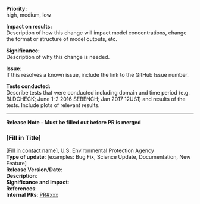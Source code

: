 **Priority:**  
high, medium, low

**Impact on results:**   
Description of how this change will impact model concentrations, change the format or structure of model outputs, etc.  

**Significance:**   
Description of why this change is needed.

**Issue:**  
If this resolves a known issue, include the link to the GitHub Issue number.  

**Tests conducted:**  
Describe tests that were conducted including domain and time period (e.g. BLDCHECK; June 1-2 2016 SEBENCH; Jan 2017 12US1) and results of the tests.  Include plots of relevant results.  

--- 
**Release Note - Must be filled out before PR is merged**  
### [Fill in Title]
[[Fill in contact name](mailto:contact.email@epa.gov)], U.S. Environmental Protection Agency    
**Type of update**: [examples: Bug Fix, Science Update, Documentation, New Feature]   
**Release Version/Date**:  
**Description**:  
**Significance and Impact**:    
**References**:   
**Internal PRs**: [PR#xxx](https://github.com/USEPA/CMAQ_Dev/pull/xxx)  
